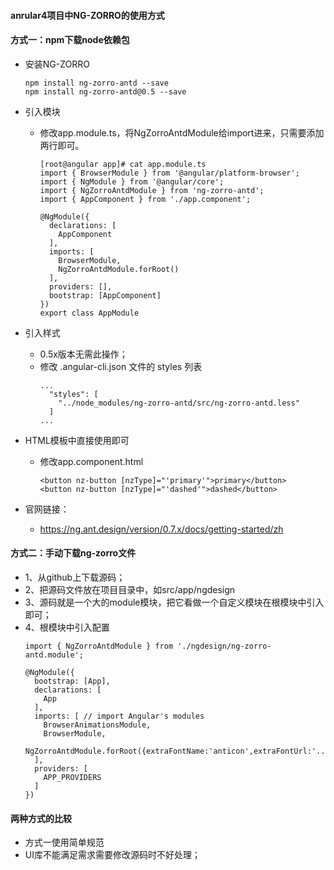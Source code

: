 #### anrular4项目中NG-ZORRO的使用方式

#### 方式一：npm下载node依赖包
- 安装NG-ZORRO
    ```
    npm install ng-zorro-antd --save
    npm install ng-zorro-antd@0.5 --save

    ```
- 引入模块
  - 修改app.module.ts，将NgZorroAntdModule给import进来，只需要添加两行即可。
    ```
    [root@angular app]# cat app.module.ts 
    import { BrowserModule } from '@angular/platform-browser';
    import { NgModule } from '@angular/core';
    import { NgZorroAntdModule } from 'ng-zorro-antd';
    import { AppComponent } from './app.component';
    
    @NgModule({
      declarations: [
        AppComponent
      ],
      imports: [
        BrowserModule,
        NgZorroAntdModule.forRoot()
      ],
      providers: [],
      bootstrap: [AppComponent]
    })
    export class AppModule 
    ```
- 引入样式
  - 0.5x版本无需此操作；
  - 修改 .angular-cli.json 文件的 styles 列表
    ```
    ...
      "styles": [
        "../node_modules/ng-zorro-antd/src/ng-zorro-antd.less"
      ]
    ...
    ```
- HTML模板中直接使用即可
  - 修改app.component.html
    ```
    <button nz-button [nzType]="'primary'">primary</button>
    <button nz-button [nzType]="'dashed'">dashed</button>
    ```

- 官网链接：
  - https://ng.ant.design/version/0.7.x/docs/getting-started/zh

#### 方式二：手动下载ng-zorro文件
- 1、从github上下载源码；
- 2、把源码文件放在项目目录中，如src/app/ngdesign
- 3、源码就是一个大的module模块，把它看做一个自定义模块在根模块中引入即可；
- 4、根模块中引入配置
    ```
    import { NgZorroAntdModule } from './ngdesign/ng-zorro-antd.module';
    
    @NgModule({
      bootstrap: [App],
      declarations: [
        App
      ],
      imports: [ // import Angular's modules
        BrowserAnimationsModule,
        BrowserModule,
        NgZorroAntdModule.forRoot({extraFontName:'anticon',extraFontUrl:'../assets/iconfont/iconfont'}),
      ],
      providers: [ 
        APP_PROVIDERS
      ]
    })
    ```

#### 两种方式的比较
- 方式一使用简单规范
- UI库不能满足需求需要修改源码时不好处理；